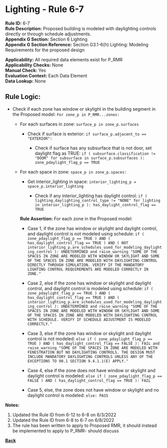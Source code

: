 
# Lighting - Rule 6-7

**Rule ID:** 6-7  
**Rule Description:** Proposed building is modeled with daylighting controls directly or through schedule adjustments.  
**Appendix G Section:** Section 6 Lighting  
**Appendix G Section Reference:** Section G3.1-6(h) Lighting: Modeling Requirements for the proposed design  

**Applicability:** All required data elements exist for P_RMR  
**Applicability Checks:** None  
**Manual Check:** Yes  
**Evaluation Context:** Each Data Element  
**Data Lookup:** None  
## Rule Logic:

- Check if each zone has window or skylight in the building segment in the Proposed model: `For zone_p in P_RMR...zones:`

  - For each surfaces in zone: `surface_p in zone_p.surfaces`

    - Check if surface is exterior: `if surface_p.adjacent_to == "EXTERIOR":`

      - Check if surface has any subsurface that is not door, set daylight flag as TRUE: `if ( subsurface.classification != "DOOR" for subsurface in surface_p.subsurfaces ): zone_pdaylight_flag_p == TRUE`

  - For each space in zone: `space_p in zone_p.spaces:`

    - Get interior_lighting in space: `interior_lighting_p = space_p.interior_lighting`

      - Check if any interior_lighting has daylight control: `if ( lighting.daylighting_control_type != "NONE" for lighting in interior_lighting_p ): has_daylight_control_flag == TRUE`

    **Rule Assertion:** For each zone in the Proposed model:

    - Case 1, if the zone has window or skylight and daylight control, and daylight control is not modeled using schedule: `if ( zone_pdaylight_flag_p == TRUE ) AND ( has_daylight_control_flag == TRUE ) AND ( NOT interior_lighting_p.are_schedules_used_for_modeling_daylighting_control ): UNDETERMINED and raise_warning "SOME OF THE SPACES IN ZONE ARE MODELED WITH WINDOW OR SKYLIGHT AND SOME OF THE SPACES IN ZONE ARE MODELED WITH DAYLIGHTING CONTROL DIRECTLY THROUGH SIMULATION. VERIFY IF THE MANDATORY LIGHTING CONTROL REQUIREMENTS ARE MODELED CORRECTLY IN ZONE."`

    - Case 2, else if the zone has window or skylight and daylight control, and daylight control is modeled using schedule: `if ( zone_pdaylight_flag_p == TRUE ) AND ( has_daylight_control_flag == TRUE ) AND ( interior_lighting_p.are_schedules_used_for_modeling_daylighting_control ): UNDETERMINED and raise_warning "SOME OF THE SPACES IN ZONE ARE MODELED WITH WINDOW OR SKYLIGHT AND SOME OF THE SPACES IN ZONE ARE MODELED WITH DAYLIGHTING CONTROL WITH SCHEDULE. VERIFY IF SCHEDULE ADJUSTMENT IS MODELED CORRECTLY."`

    - Case 3, else if the zone has window or skylight and daylight control is not modeled:  `else if ( zone_pdaylight_flag_p == TRUE ) AND ( has_daylight_control_flag == FALSE ): FAIL and raise_warning "SOME OF THE SPACES IN ZONE ARE MODELED WITH FENESTRATION BUT NO DAYLIGHTING CONTROLS. THE DESIGN MUST INCLUDE MANDATORY DAYLIGHTING CONTROLS UNLESS ANY OF THE EXCEPTIONS TO 90.1 SECTION 9.4.1.1(E) APPLY."`

    - Case 4, else if the zone does not have window or skylight and daylight control is modeled: `else if ( zone_pdaylight_flag_p == FALSE ) AND ( has_daylight_control_flag == TRUE ): FAIL`

    - Case 5, else, the zone does not have window or skylight and no daylight control is modeled: `else: PASS`

**Notes:**
  1. Updated the Rule ID from 6-12 to 6-8 on 6/3/2022
  2. Updated the Rule ID from 6-8 to 6-7 on 6/8/2022
  3. The rule has been written to apply to Proposed RMR, it should instead be implemented to apply to P_RMR- should discuss


**[Back](../_toc.md)**

